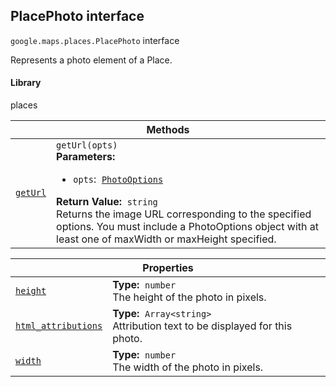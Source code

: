 
<h2 id="PlacePhoto">PlacePhoto interface</h2>
<p>
<code><span itemprop="path">google.maps.places</span>.<span itemprop="name">PlacePhoto</span></code>
interface
</p>
<p>Represents a photo element of a Place.</p>
<h4>Library</h4>
<p>places</p>
<div class="devsite-table-wrapper"><table class="methods responsive" summary="interface PlacePhoto - Methods">
<thead>
<tr><th colspan="2">Methods</th>
</tr></thead>
<tbody>
<tr id="PlacePhoto.getUrl">
<td itemprop="property"><code><a class="secret-link" href="#PlacePhoto.getUrl"><span>getUrl</span></a></code></td>
<td><div><code>getUrl(opts)</code></div>
<div class="desc"><strong>Parameters:</strong>&nbsp; <ul>
<li><code>opts</code>:&nbsp; <code><a href="PhotoOptions.md">PhotoOptions</a></code></li>
</ul></div>
<div class="desc"><strong>Return Value:</strong>&nbsp; <code>string</code></div>
<div class="desc">Returns the image URL corresponding to the specified options. You must include a PhotoOptions object with at least one of maxWidth or maxHeight specified.</div></td>
</tr>
</tbody>
</table></div>
<div class="devsite-table-wrapper"><table class="properties responsive" summary="interface PlacePhoto - Properties">
<thead>
<tr><th colspan="2">Properties</th>
</tr></thead>
<tbody>
<tr id="PlacePhoto.height">
<td itemprop="property"><code><a class="secret-link" href="#PlacePhoto.height"><span>height</span></a></code></td>
<td><div><strong>Type:</strong>&nbsp; <code>number</code></div>
<div class="desc">The height of the photo in pixels.</div></td>
</tr>
<tr id="PlacePhoto.html_attributions">
<td itemprop="property"><code><a class="secret-link" href="#PlacePhoto.html_attributions"><span>html_attributions</span></a></code></td>
<td><div><strong>Type:</strong>&nbsp; <code>Array&lt;string&gt;</code></div>
<div class="desc">Attribution text to be displayed for this photo.</div></td>
</tr>
<tr id="PlacePhoto.width">
<td itemprop="property"><code><a class="secret-link" href="#PlacePhoto.width"><span>width</span></a></code></td>
<td><div><strong>Type:</strong>&nbsp; <code>number</code></div>
<div class="desc">The width of the photo in pixels.</div></td>
</tr>
</tbody>
</table></div>
